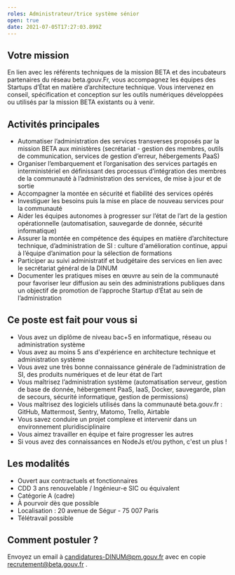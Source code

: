 ```yaml
---
roles: Administrateur/trice système sénior
open: true
date: 2021-07-05T17:27:03.899Z
---
```

## Votre mission

En lien avec les référents techniques de la mission BETA et des incubateurs
partenaires du réseau beta.gouv.Fr, vous accompagnez les équipes des Startups d’État en matière
d’architecture technique. Vous intervenez en conseil, spécification et
conception sur les outils numériques développées ou utilisés par la mission
BETA existants ou à venir.

## Activités principales 

* Automatiser l’administration des services transverses proposés par la mission BETA aux ministères (secrétariat - gestion des membres, outils de communication, services de gestion d’erreur, hébergements PaaS)
* Organiser l’embarquement et l’organisation des services partagés en interministériel en définissant des processus d’intégration des membres de la communauté à l’administration des services, de mise à jour et de sortie
* Accompagner la montée en sécurité et fiabilité des services opérés
* Investiguer les besoins puis la mise en place de nouveau services pour la communauté
* Aider les équipes autonomes à progresser sur l’état de l’art de la gestion opérationnelle (automatisation, sauvegarde de donnée, sécurité informatique)
* Assurer la montée en compétence des équipes en matière d’architecture technique, d’administration de SI : culture d'amélioration continue, appui à l’équipe d’animation pour la sélection de formations
* Participer au suivi administratif et budgétaire des services en lien avec le secrétariat général de la DINUM
* Documenter les pratiques mises en œuvre au sein de la communauté pour favoriser leur diffusion au sein des administrations publiques dans un objectif de promotion de l’approche Startup d’État au sein de l’administration

## Ce poste est fait pour vous si

* Vous avez un diplôme de niveau bac+5 en informatique, réseau ou administration système
* Vous avez au moins 5 ans d'expérience en architecture technique et administration système
* Vous avez une très bonne connaissance générale de l’administration de SI, des produits numériques et de leur état de l’art
* Vous maîtrisez l’administration système (automatisation serveur, gestion de base de donnée, hébergement PaaS, IaaS, Docker, sauvegarde, plan de secours, sécurité informatique, gestion de permissions)
* Vous maîtrisez des logiciels utilisés dans la communauté beta.gouv.fr : GitHub, Mattermost, Sentry, Matomo, Trello, Airtable
* Vous savez conduire un projet complexe et intervenir dans un environnement pluridisciplinaire
* Vous aimez travailler en équipe et faire progresser les autres
* Si vous avez des connaissances en NodeJs et/ou python, c'est un plus !

## Les modalités 

* Ouvert aux contractuels et fonctionnaires
* CDD 3 ans renouvelable / Ingénieur-e SIC ou équivalent
* Catégorie A (cadre)
* À pourvoir dès que possible
* Localisation : 20 avenue de Ségur - 75 007 Paris
* Télétravail possible

## Comment postuler ?

Envoyez un email à candidatures-DINUM@pm.gouv.fr avec en copie recrutement@beta.gouv.fr .
